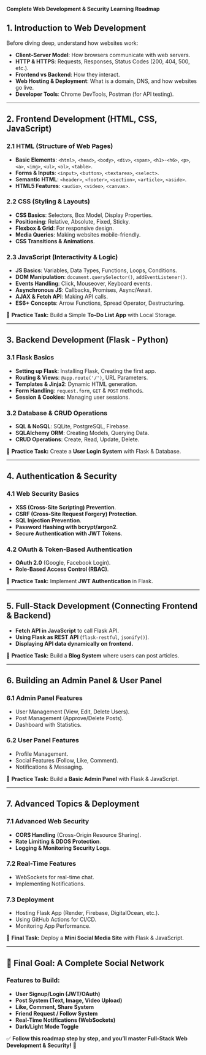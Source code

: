 **Complete Web Development & Security Learning Roadmap**

## **1. Introduction to Web Development**
Before diving deep, understand how websites work:
- **Client-Server Model**: How browsers communicate with web servers.
- **HTTP & HTTPS**: Requests, Responses, Status Codes (200, 404, 500, etc.).
- **Frontend vs Backend**: How they interact.
- **Web Hosting & Deployment**: What is a domain, DNS, and how websites go live.
- **Developer Tools**: Chrome DevTools, Postman (for API testing).

---
## **2. Frontend Development (HTML, CSS, JavaScript)**
### **2.1 HTML (Structure of Web Pages)**
- **Basic Elements**: `<html>`, `<head>`, `<body>`, `<div>`, `<span>`, `<h1>`-`<h6>`, `<p>`, `<a>`, `<img>`, `<ul>`, `<ol>`, `<table>`.
- **Forms & Inputs**: `<input>`, `<button>`, `<textarea>`, `<select>`.
- **Semantic HTML**: `<header>`, `<footer>`, `<section>`, `<article>`, `<aside>`.
- **HTML5 Features**: `<audio>`, `<video>`, `<canvas>`.

### **2.2 CSS (Styling & Layouts)**
- **CSS Basics**: Selectors, Box Model, Display Properties.
- **Positioning**: Relative, Absolute, Fixed, Sticky.
- **Flexbox & Grid**: For responsive design.
- **Media Queries**: Making websites mobile-friendly.
- **CSS Transitions & Animations**.

### **2.3 JavaScript (Interactivity & Logic)**
- **JS Basics**: Variables, Data Types, Functions, Loops, Conditions.
- **DOM Manipulation**: `document.querySelector()`, `addEventListener()`.
- **Events Handling**: Click, Mouseover, Keyboard events.
- **Asynchronous JS**: Callbacks, Promises, Async/Await.
- **AJAX & Fetch API**: Making API calls.
- **ES6+ Concepts**: Arrow Functions, Spread Operator, Destructuring.

📌 **Practice Task:** Build a Simple **To-Do List App** with Local Storage.

---
## **3. Backend Development (Flask - Python)**
### **3.1 Flask Basics**
- **Setting up Flask**: Installing Flask, Creating the first app.
- **Routing & Views**: `@app.route('/')`, URL Parameters.
- **Templates & Jinja2**: Dynamic HTML generation.
- **Form Handling**: `request.form`, `GET` & `POST` methods.
- **Session & Cookies**: Managing user sessions.

### **3.2 Database & CRUD Operations**
- **SQL & NoSQL**: SQLite, PostgreSQL, Firebase.
- **SQLAlchemy ORM**: Creating Models, Querying Data.
- **CRUD Operations**: Create, Read, Update, Delete.

📌 **Practice Task:** Create a **User Login System** with Flask & Database.

---
## **4. Authentication & Security**
### **4.1 Web Security Basics**
- **XSS (Cross-Site Scripting) Prevention**.
- **CSRF (Cross-Site Request Forgery) Protection**.
- **SQL Injection Prevention**.
- **Password Hashing with bcrypt/argon2**.
- **Secure Authentication with JWT Tokens**.

### **4.2 OAuth & Token-Based Authentication**
- **OAuth 2.0** (Google, Facebook Login).
- **Role-Based Access Control (RBAC)**.

📌 **Practice Task:** Implement **JWT Authentication** in Flask.

---
## **5. Full-Stack Development (Connecting Frontend & Backend)**
- **Fetch API in JavaScript** to call Flask API.
- **Using Flask as REST API** (`flask-restful`, `jsonify()`).
- **Displaying API data dynamically on frontend.**

📌 **Practice Task:** Build a **Blog System** where users can post articles.

---
## **6. Building an Admin Panel & User Panel**
### **6.1 Admin Panel Features**
- User Management (View, Edit, Delete Users).
- Post Management (Approve/Delete Posts).
- Dashboard with Statistics.

### **6.2 User Panel Features**
- Profile Management.
- Social Features (Follow, Like, Comment).
- Notifications & Messaging.

📌 **Practice Task:** Build a **Basic Admin Panel** with Flask & JavaScript.

---
## **7. Advanced Topics & Deployment**
### **7.1 Advanced Web Security**
- **CORS Handling** (Cross-Origin Resource Sharing).
- **Rate Limiting & DDOS Protection**.
- **Logging & Monitoring Security Logs**.

### **7.2 Real-Time Features**
- WebSockets for real-time chat.
- Implementing Notifications.

### **7.3 Deployment**
- Hosting Flask App (Render, Firebase, DigitalOcean, etc.).
- Using GitHub Actions for CI/CD.
- Monitoring App Performance.

📌 **Final Task:** Deploy a **Mini Social Media Site** with Flask & JavaScript.

---
## 🚀 **Final Goal: A Complete Social Network**
### Features to Build:
- **User Signup/Login (JWT/OAuth)**
- **Post System (Text, Image, Video Upload)**
- **Like, Comment, Share System**
- **Friend Request / Follow System**
- **Real-Time Notifications (WebSockets)**
- **Dark/Light Mode Toggle**

✅ **Follow this roadmap step by step, and you’ll master Full-Stack Web Development & Security!** 🚀

